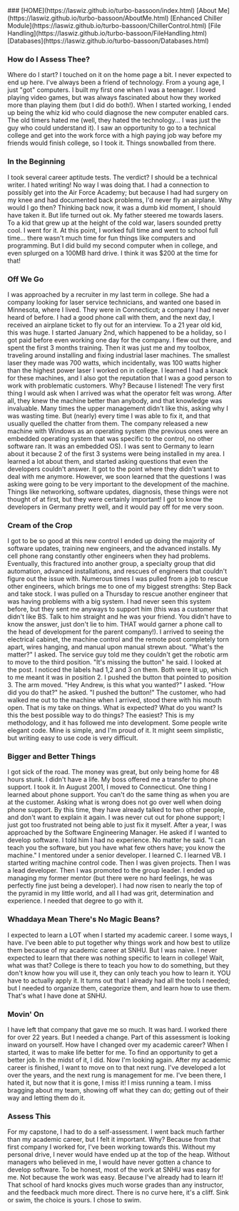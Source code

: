 <title>About Me</title>
### [HOME](https://laswiz.github.io/turbo-bassoon/index.html) [About Me](https://laswiz.github.io/turbo-bassoon/AboutMe.html) [Enhanced Chiller Module](https://laswiz.github.io/turbo-bassoon/ChillerControl.html) [File Handling](https://laswiz.github.io/turbo-bassoon/FileHandling.html) [Databases](https://laswiz.github.io/turbo-bassoon/Databases.html)

### How do I Assess Thee?
Where do I start? I touched on it on the home page a bit. I never expected to end up here. I've always been a friend of technology. From a young age, I just "got" computers. 
I built my first one when I was a teenager. I loved playing video games, but was always fascinated about how they worked more than playing them (but I did do both!). 
When I started working, I ended up being the whiz kid who could diagnose the new computer enabled cars. The old timers hated me (well, they hated the technology... I was
just the guy who could understand it). I saw an opportunity to go to a technical college and get into the work force with a high paying job way before my friends would
finish college, so I took it. Things snowballed from there.

### In the Beginning
I took several career aptitude tests. The verdict? I should be a technical writer. I hated writing! No way I was doing that. I had a connection to possibly get into the
Air Force Academy; but because I had had surgery on my knee and had documented back problems, I'd never fly an airplane. Why would I go then? Thinking back now, it was a
dumb kid moment, I should have taken it. But life turned out ok. My father steered me towards lasers. To a kid that grew up at the height of the cold war, lasers sounded
pretty cool. I went for it. At this point, I worked full time and went to school full time... there wasn't much time for fun things like computers and programming. But
I did build my second computer when in college, and even splurged on a 100MB hard drive. I think it was $200 at the time for that! 

### Off We Go
I was approached by a recruiter in my last term in college. She had a company looking for laser service technicians, and wanted one based in Minnesota, where I lived.
They were in Connecticut; a company I had never heard of before. I had a good phone call with them, and the next day, I received an airplane ticket to fly out for an
interview. To a 21 year old kid, this was huge. I started January 2nd, which happened to be a holiday, so I got paid before even working one day for the company. I
flew out there, and spent the first 3 months training. Then it was just me and my toolbox, traveling around installing and fixing industrial laser machines. The smallest
laser they made was 700 watts, which incidentally, was 100 watts higher than the highest power laser I worked on in college. I learned I had a knack for these machines,
and I also got the reputation that I was a good person to work with problematic customers. Why? Because I listened! The very first thing I would ask when I arrived was
what the operator felt was wrong. After all, they knew the machine better than anybody, and that knowledge was invaluable. Many times the upper management didn't like this,
asking why I was wasting time. But (nearly) every time I was able to fix it, and that usually quelled the chatter from them. The company released a new machine with
Windows as an operating system (the previous ones were an embedded operating system that was specific to the control, no other software ran. It was an embedded OS). I was
sent to Germany to learn about it because 2 of the first 3 systems were being installed in my area. I learned a lot about them, and started asking questions that even the
developers couldn't answer. It got to the point where they didn't want to deal with me anymore. However, we soon learned that the questions I was asking were going to be
very important to the development of the machine. Things like networking, software updates, diagnosis, these things were not thought of at first, but they were certainly
important! I got to know the developers in Germany pretty well, and it would pay off for me very soon.

### Cream of the Crop
I got to be so good at this new control I ended up doing the majority of software updates, training new engineers, and the advanced installs. My cell phone rang constantly
other engineers when they had problems. Eventually, this fractured into another group, a specialty group that did automation, advanced installations, and rescues of engineers
that couldn't figure out the issue with. Numerous times I was pulled from a job to rescue other engineers, which brings me to one of my biggest strengths: Step Back and take
stock. I was pulled on a Thursday to rescue another engineer that was having problems with a big system. I had never seen this system before, but they sent me anyways to
support him (this was a customer that didn't like BS. Talk to him straight and he was your friend. You didn't have to know the answer, just don't lie to him. THAT would
garner a phone call to the head of development for the parent company!). I arrived to seeing the electrical cabinet, the machine control and the remote post completely
torn apart, wires hanging, and manual upon manual strewn about. "What's the matter?" I asked. The service guy told me they couldn't get the robotic arm to move to the third
position. "It's missing the button" he said. I looked at the post. I noticed the labels had 1,2 and 3 on them. Both were lit up, which to me meant it was in position 2. 
I pushed the button that pointed to position 3. The arm moved. "Hey Andrew, is this what you wanted?" I asked. "How did you do that?" he asked. "I pushed the button!" 
The customer, who had walked me out to the machine when I arrived, stood there with his mouth open. That is my take on things. What is expected? What do you want? Is
this the best possible way to do things? The easiest? This is my methodology, and it has followed me into development. Some people write elegant code. Mine is simple,
and I'm proud of it. It might seem simplistic, but writing easy to use code is very difficult.

### Bigger and Better Things
I got sick of the road. The money was great, but only being home for 48 hours stunk. I didn't have a life. My boss offered me a transfer to phone support. I took it. In
August 2001, I moved to Connecticut. One thing I learned about phone support. You can't do the same thing as when you are at the customer. Asking what is wrong does not
go over well when doing phone support. By this time, they have already talked to two other people, and don't want to explain it again. I was never cut out for phone 
support; I just got too frustrated not being able to just fix it myself. After a year, I was approached by the Software Engineering Manager. He asked if I wanted to develop
software. I told him I had no experience. No matter he said. "I can teach you the software, but you have what few others have; you know the machine." I mentored under
a senior developer. I learned C. I learned VB. I started writing machine control code. Then I was given projects. Then I was a lead developer. Then I was promoted to
the group leader. I ended up managing my former mentor (but there were no hard feelings, he was perfectly fine just being a developer). I had now risen to nearly the top
of the pyramid in my little world, and all I had was grit, determination and experience. I needed that degree to go with it.

### Whaddaya Mean There's No Magic Beans?
I expected to learn a LOT when I started my academic career. I some ways, I have. I've been able to put together why things work and how best to utilize them because
of my academic career at SNHU. But I was naive. I never expected to learn that there was nothing specific to learn in college! Wait, what was that? College is there
to teach you how to do something, but they don't know how you will use it, they can only teach you how to learn it. YOU have to actually apply it. It turns out that I 
already had all the tools I needed; but I needed to organize them, categorize them, and learn how to use them. That's what I have done at SNHU.

### Movin' On
I have left that company that gave me so much. It was hard. I worked there for over 22 years. But I needed a change. Part of this assessment is looking inward on yourself.
How have I changed over my academic career? When I started, it was to make life better for me. To find an opportunity to get a better job. In the midst of it, I did.
Now I'm looking again. After my academic career is finished, I want to move on to that next rung. I've developed a lot over the years, and the next rung is management for 
me. I've been there, I hated it, but now that it is gone, I miss it! I miss running a team. I miss bragging about my team, showing off what they can do; getting out of 
their way and letting them do it.

### Assess This
For my capstone, I had to do a self-assessment. I went back much farther than my academic career, but I felt it important. Why? Because from that first company I worked
for, I've been working towards this. Without my personal drive, I never would have ended up at the top of the heap. Without managers who believed in me, I would have 
never gotten a chance to develop software. To be honest, most of the work at SNHU was easy for me. Not because the work was easy. Because I've already had to learn it!
That school of hard knocks gives much worse grades than any instructor, and the feedback much more direct. There is no curve here, it's a cliff. Sink or swim, the choice
is yours. I chose to swim.


